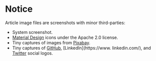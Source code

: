 # Notice

Article image files are screenshots with minor third-parties:

- System screenshot.
- [Material Design](https://fonts.google.com/icons) icons under the Apache 2.0
  license.
- Tiny captures of images from [Pixabay](https://pixabay.com/).
- Tiny captures of [GitHub](https://github.com/), [LinkedIn](https://www.
  linkedin.com/), and [Twitter](https://twitter.com/) social logos.

